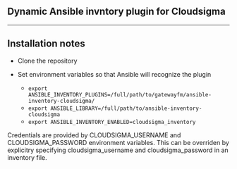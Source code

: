 ## Dynamic Ansible invntory plugin for Cloudsigma
---
## Installation notes

* Clone the repository

* Set environment variables so that Ansible will recognize the plugin
  * ```export ANSIBLE_INVENTORY_PLUGINS=/full/path/to/gatewayfm/ansible-inventory-cloudsigma/```
  * ```export ANSIBLE_LIBRARY=/full/path/to/ansible-inventory-cloudsigma```
  * ```export ANSIBLE_INVENTORY_ENABLED=cloudsigma_inventory```

Credentials are provided by CLOUDSIGMA_USERNAME and CLOUDSIGMA_PASSWORD environment variables.
This can be overriden by explicitry specifying cloudsigma_username and cloudsigma_password in an inventory file.
